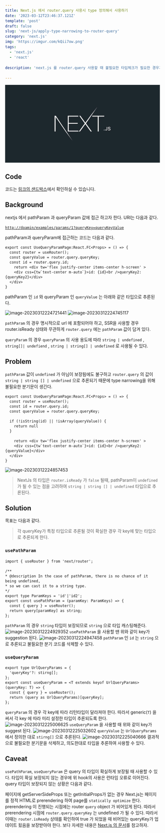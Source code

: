 ```yaml
---
title: Next.js 에서 router.query 사용시 type 정의해서 사용하기
date: '2023-03-12T23:46:37.121Z'
template: 'post'
draft: false
slug: 'next-js/apply-type-narrowing-to-router-query'
category: 'next.js'
img: 'https://imgur.com/kQii7ow.png'
tags:
  - 'next.js'
  - 'react'

description: 'next.js 를 router.query 사용할 때 불필요한 타입체크가 필요한 경우가 많다. 이때 불필요한 타입 체크 구문을 쓰지 않고 편하게 queryParam과 pathParam을 이용하는 법에 대해 알아본다.'

---
```

![next-js-logo](../../../static/next-js.webp)

##  Code

코드는 [링크의 샌드박스](https://codesandbox.io/p/github/p-iknow/next-boilerplate/main?file=%2Fpages%2Fexamples%2Fparams%2F%5Bid%5D%2Fbefore.tsx&selection=%5B%7B%22endColumn%22%3A28%2C%22endLineNumber%22%3A5%2C%22startColumn%22%3A28%2C%22startLineNumber%22%3A5%7D%5D&workspace=%257B%2522activeFileId%2522%253A%2522clf5gq3hy000dg3gnhumxcon6%2522%252C%2522openFiles%2522%253A%255B%2522%252FREADME.md%2522%252C%2522%252Fpages%252Fexamples%252Fparams%252F%255Bid%255D%252Fafter.tsx%2522%252C%2522%252Fpages%252Fexamples%252Fparams%252F%255Bid%255D%252Fbefore.tsx%2522%252C%2522%252Fpages%252F_app.tsx%2522%252C%2522%252Fpages%252F_document.tsx%2522%255D%252C%2522sidebarPanel%2522%253A%2522GIT%2522%252C%2522gitSidebarPanel%2522%253A%2522COMMIT%2522%252C%2522spaces%2522%253A%257B%2522clf5gq6vo000x3b6iea58z4d0%2522%253A%257B%2522key%2522%253A%2522clf5gq6vo000x3b6iea58z4d0%2522%252C%2522name%2522%253A%2522Preview%2520-%25203000%2522%252C%2522devtools%2522%253A%255B%257B%2522type%2522%253A%2522UNASSIGNED_PORT%2522%252C%2522port%2522%253A3000%252C%2522url%2522%253A%2522xskp61-3000.csb.app%2522%252C%2522key%2522%253A%2522clf5gtkh6006p3b6iksluz5fz%2522%252C%2522isMinimized%2522%253Afalse%257D%255D%257D%252C%2522clf5guzd400fg3b6ippb6o06q%2522%253A%257B%2522key%2522%253A%2522clf5guzd400fg3b6ippb6o06q%2522%252C%2522devtools%2522%253A%255B%255D%252C%2522name%2522%253A%2522Preview%2520-%25203000%2522%257D%257D%252C%2522currentSpace%2522%253A%2522clf5guzd400fg3b6ippb6o06q%2522%252C%2522spacesOrder%2522%253A%255B%2522clf5gq6vo000x3b6iea58z4d0%2522%252C%2522clf5guzd400fg3b6ippb6o06q%2522%255D%252C%2522hideCodeEditor%2522%253Atrue%257D)에서 확인하실 수 있습니다.

## Background

nextjs 에서 pathParam 과 queryParam 값에 접근 하고자 한다. URI는 다음과 같다.

[`http://doamin/examples/params/1?queryKey=queryKeyValue`](http://localhost:3000/examples/params/1?queryKey=queryKeyValue)

pathParam과 queryParam에 접근하는 코드는 다음과 같다.

```tsx
export const UseQueryParamPage:React.FC<Props> = () => {
  const router = useRouter();
  const queryValue = router.query.queryKey;
  const id = router.query.id;
	return <div tw='flex justify-center items-center h-screen' >
    <div css={tw`text-center m-auto`}>id: {id}<br />queryKey2: {queryKey2}</div>
  </div>
}
```

pathParam 인 `id` 와 queryParam 인 `queryValue` 는 아래와 같은 타입으로 추론된다.

![image-20230312224721441](https://i.imgur.com/JeNUePT.png)
![image-20230312224745117](https://i.imgur.com/0nc3PKw.png)

`pathParam` 의 경우 명시적으로 url 에 포함되어야 하고, SSR을 사용할 경우 router.isReady 상태와 무관하게 `router.query` 에는 `pathParam` 값이 담겨 있다.

`queryParam` 의  경우 `queryParam` 의 사용 용도에 따라 `string | undefined` ,  `string[]| undefiend` , `string | string[] | undefined`  로 사용될 수 있다.

## Problem

`pathParam` 값이 `undefined` 가 아님이 보장됨에도 불구하고 `router.query` 의 값이 `string | string [] | undefined` 으로 추론되기 때문에 type narrowing을 위해 불필요한 분기문이 생긴다.

```tsx
export const UseQueryParamPage:React.FC<Props> = () => {
  const router = useRouter();
  const id = router.query.id;
  const queryValue = router.query.queryKey;

  if (!isString(id) || !isArray(queryValue)) {
    return null
  }

	return <div tw='flex justify-center items-center h-screen' >
    <div css={tw`text-center m-auto`}>id: {id}<br />queryKey2: {queryValue}</div>
  </div>
}
```

![image-20230312224857453](https://i.imgur.com/Ea1uWkG.png)
> NextJs 의 타입은 `router.isReady` 가 `false` 될때, pathParam이 `undefined` 가 될 수 있는 점을 고려하여 `string | string [] | undefined` 타입으로 추론된다.

## Solution

목표는 다음과 같다.
> 각 queryKey가 특정 타입으로 추론될 것이 확실한 경우 각 key에 맞는 타입으로 추론되게 한다.

### `usePathParam`

```tsx
import { useRouter } from 'next/router';

/**
* @description In the case of pathParam, there is no chance of it being undefined,
* so we can cast it to a string type.
*/
export type ParamKeys = 'id'|'id2';
export const usePathParam = (paramKey: ParamKeys) => {
  const { query } = useRouter();
  return query[paramKey] as string;
};
```
`pathParam` 의 경우 `string` 타입이 보장되므로 `string` 으로 타입 캐스팅해준다.
![image-20230312224929352](https://i.imgur.com/HrFokPZ.png)
`usePathParam` 을 사용할 땐 위와 같이 key가 suggestion 된다.
![image-20230312224947458](https://i.imgur.com/NnpNqke.png)
`pathParam` 인 `id` 는 `string`  으로 추론되고 불필요한 분기 코드를 삭제할 수 있다.

### `useQueryParam`
```tsx
export type UrlQueryParams = {
  'queryKey'?: stirng[];
};
export const useQueryParam = <T extends keyof UrlQueryParams>(queryKey: T) => {
  const { query } = useRouter();
  return (query as UrlQueryParams)[queryKey];
};
```
`queryParam` 의 경우 각 key에 따라 리턴타입이 달라져야 한다. 따라서 generic(`T`) 을 써서 각 key 에 따라 미리 설정한 타입이 추론되도록 한다.
![image-20230312225006625](https://i.imgur.com/bJLj9Px.png)
`useQueryParam` 을 사용할 때 위와 같이 key가 suggest 된다.
![image-20230312225032602](https://i.imgur.com/3tW8Rfk.png)
`queryValue` 는 `UrlQueryParams` 에서 정의한 대로 `stirng[]` 으로 추론된다.
![image-20230312225040666](https://i.imgur.com/l9GlOpa.png)
결과적으로 불필요한 분기문을 삭제하고, 의도한대로 타입을 추론하여 사용할 수 있다.

## Caveat
`usePathParam`, `useQueryParam` 은 query 의 타입이 확실하게 보장될 때 사용할 수 있다. 타입이 확실 보장되지 않는 경우에 위 hook의 사용은 런타임 오류로 이어진다. query 타입이 보장되지 않는 상황은 다음과 같다.

페이지에 getServerSideProps 또는 getInitialProps가 없는 경우 Next.js는 페이지를 정적 HTML로  prerendering 하여 page를 `statically optimize` 한다. prerendering 이 진행되는 시점에는 router `query` object 가 비어있게 된다. 따라서 prerendering 시점에 `router.query.queryKey` 는 undefined 가 될 수 있다. 따라서 이때는 `router.isReady` 상태를 확인하여 true 가 되었을 때 비어있는 queryKey가 업데이트 됬음을 보장받아야 한다. 보다 자세한 내용은 [Next.js 의 문서](https://nextjs.org/docs/advanced-features/automatic-static-optimization#how-it-works)를 참고하자.